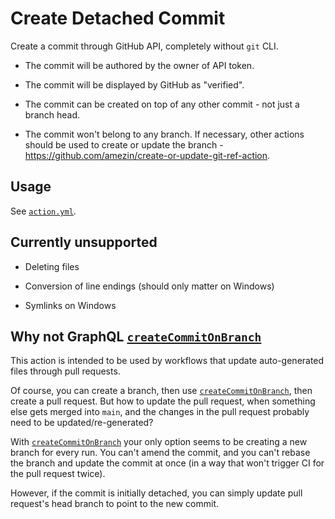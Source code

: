 # Create Detached Commit

Create a commit through GitHub API, completely without `git` CLI.

- The commit will be authored by the owner of API token.

- The commit will be displayed by GitHub as "verified".

- The commit can be created on top of any other commit - not just a branch head.

- The commit won't belong to any branch. If necessary, other actions should be
  used to create or update the branch - https://github.com/amezin/create-or-update-git-ref-action.

## Usage

See [`action.yml`](./action.yml).

## Currently unsupported

- Deleting files

- Conversion of line endings (should only matter on Windows)

- Symlinks on Windows

## Why not GraphQL [`createCommitOnBranch`]

This action is intended to be used by workflows that update auto-generated
files through pull requests.

Of course, you can create a branch, then use [`createCommitOnBranch`], then
create a pull request. But how to update the pull request, when something else
gets merged into `main`, and the changes in the pull request probably need
to be updated/re-generated?

With [`createCommitOnBranch`] your only option seems to be creating
a new branch for every run. You can't amend the commit, and you can't rebase
the branch and update the commit at once (in a way that won't trigger CI
for the pull request twice).

However, if the commit is initially detached, you can simply update
pull request's head branch to point to the new commit.

[`createCommitOnBranch`]: https://docs.github.com/en/graphql/reference/mutations#createcommitonbranch
